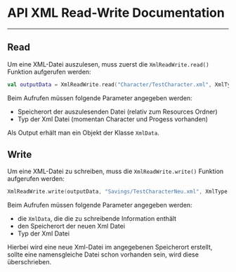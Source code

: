 # API XML Read-Write Documentation
___
## Read
Um eine XML-Datei auszulesen, muss zuerst die
```XmlReadWrite.read()```
Funktion aufgerufen werden:
```kotlin
val outputData = XmlReadWrite.read("Character/TestCharacter.xml", XmlType.CHARACTER)
```
Beim Aufrufen müssen folgende Parameter angegeben werden:

- Speicherort der auszulesenden Datei (relativ zum Resources Ordner)
- Typ der Xml Datei (momentan Character und Progess vorhanden)

Als Output erhält man ein Objekt der Klasse ```XmlData```.

## Write

Um eine XML-Datei zu schreiben, muss die ```XmlReadWrite.write()``` Funktion aufgerufen werden:
```kotlin
XmlReadWrite.write(outputData, "Savings/TestCharacterNeu.xml", XmlType.CHARACTER)
```
Beim Aufrufen müssen folgende Parameter angegeben werden:

- die ```XmlData```, die die zu schreibende Information enthält
- den Speicherort der neuen Xml Datei
- Typ der Xml Datei

Hierbei wird eine neue Xml-Datei im angegebenen Speicherort erstellt, sollte eine namensgleiche Datei schon
vorhanden sein, wird diese überschrieben.
